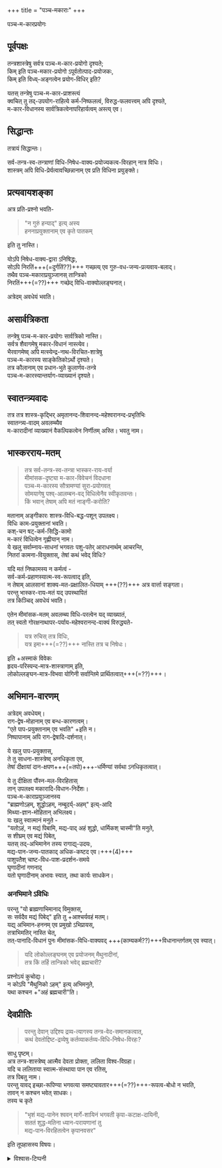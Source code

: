 +++
title = "पञ्च-मकाराः"
+++

पञ्च-म-कारप्रयोगः

## पूर्वपक्षः 
तन्त्रशास्त्रेषु सर्वत्र पञ्च-म-कार-प्रयोगो दृश्यते;  
किम् इति पञ्च-मकार-प्रयोगो ऽपूर्वतोत्पाद-प्रयोजकः,  
किम् इति विध्य्-अङ्गत्वेन प्रयोग-विधिर् इति?  

यतस् तन्त्रेषु पञ्च-म-कार-प्राशस्त्यं  
क्वचित् तु तद्-उपयोग-राहित्ये कर्म-निष्फलत्वं, विरुद्ध-फलवत्त्वम् अपि दृश्यते,  
म-कार-विधानस्य सार्वत्रिकत्वेनापरिहार्यत्वम् अस्त्य् एव।

## सिद्धान्तः
तत्रायं सिद्धान्तः।  

सर्व-तन्त्र-स्व-तन्त्राणां विधि-निषेध-वाक्य-प्रयोज्यकत्व-विरहान् नात्र विधिः।  
शास्त्रम् अपि विधि-प्रेर्यत्वावच्छिन्नानाम् एव प्रति विधिना प्रयुङ्क्ते।  

## प्रत्यवायशङ्का
अत्र प्रति-प्रश्नो भवति-  

> "न गुरुं हन्याद्" इत्य् अस्य  
हननाप्रयुक्तानाम् एव कृते पातकम् 

इति तु नास्ति।  

योऽपि निषेध-वाक्य-द्वारा ऽनिषिद्धः,  
सोऽपि निरतिं+++(=दुर्गतिं??)+++ गच्छत्य् एव गुरु-वध-जन्य-प्रत्यवाय-बलाद्।  
तथैव पञ्च-मकाराप्रयुञ्जानस् तान्त्रिको  
निरतिं+++(=??)+++ गच्छेद् विधि-वाक्योल्लङ्घनात्।

अत्रेदम् अवधेयं भवति।  

## असार्वत्रिकता
तन्त्रेषु पञ्च-म-कार-प्रयोगः सार्वत्रिको नास्ति।  
सर्वत्र शैवागमेषु मकार-विधानं नास्त्येव।  
भैरवागमेष्व् अपि मत्स्येन्द्र-नाथ-विरचित-शात्रेषु  
पञ्च-म-कारस्य साङ्केतिकोऽर्थो दृश्यते।  
तत्र कौलानाम् एव प्रधान-भुते कुलार्णव-तन्त्रे  
पञ्च-म-कारस्यान्तर्याग-व्याख्यानं दृश्यते।  

## स्वातन्त्र्यवादः
तत्र तत्र शास्त्र-कृद्भिर् अमृतानन्द-शिवानन्द-महेश्वरानन्द-प्रभृतिभिः  
स्वातन्त्र्य-वादम् अवलम्ब्यैव  
म-कारादीनां व्याख्यानं वैकल्पिकत्वेन निर्णीतम् अस्ति।
भवतु नाम।  

## भास्करराय-मतम्
> तत्र सर्व-तन्त्र-स्व-तन्त्रा भास्कर-राय-वर्या  
मीमांसक-दृष्ट्या म-कार-विवेचनं विदधाना  
पञ्च-म-कारस्य सौत्रामण्यां सुरा-प्रयोगवत्  
सोमयागेषु पश्व्-आलम्बन-वद् विधित्वेनैव स्वीकृतवन्तः।  
किं भवान् तेषाम् अपि मतं नाङ्गी-करोति?

मतानाम् अङ्गीकारः शास्त्र-विधि-बद्ध-पशून् उपलक्ष्य।  
विधिः काम-प्रयुक्तानां भवति।  
कश्-चन षट्-कर्म-सिद्धि-कामो  
म-कारं विधित्वेन गृह्णीयान् नाम।  
ये खलु सर्वाम्नाय-साधनां भगवतः पशु-पतेर् आराधनार्थम् आचरन्ति,  
नितरां कामना-वियुक्तास्, तेषां कथं भवेद् विधिः?

यदि मतं निष्कामस्य न कर्मत्वं -  
सर्व-कर्म-प्रहाणस्यात्म-स्व-रूपत्वाद् इति,  
न तेषाम् आलसानां शाक्य-मत-प्रक्षालित-धियाम् +++(??)+++ अत्र वार्त्ता सङ्गता।  
परन्तु भास्कर-राय-मतं यद् उपस्थापितं  
तत्र किञ्चिद् अवधेयं भवति।  

एतेन मीमांसक-मतम् अवलम्ब्य विधि-परत्वेन यद् व्याख्यातं,  
तत् स्वतो गोरक्षनाथापर-पर्याय-महेश्वरानन्द-वाक्यं विरुद्ध्यते-  

> यत्र रुचिस् तत्र विधिः,  
यत्र इमा+++(=??)+++ नास्ति तत्र च निषेधः। 

इति +अस्माकं विवेकः  
हृदय-परिस्पन्द-मात्र-शास्त्राणाम् इति,  
लोकोल्लङ्घन-मात्र-विभवा योगिनी सर्वान्तिमे प्रार्थितत्वात्+++(=??)+++।

## अभिमान-वारणम्
अत्रेदम् अवधेयम्।  
राग-द्वेष-मोहानाम् एव बन्ध-कारणत्वम्।  
"एते पाप-प्रयुक्तानाम् एव भवति" +इति न।  
निष्पापानाम् अपि राग-द्वेषादि-दर्शनात्।  

ये खलु पाप-प्रयुक्तास्,  
ते तु साधना-शास्त्रेष्व् अनधिकृता एव,  
तेषां दीक्षायां दान-क्षपण+++(=तपो)+++-धर्मिण्यां सर्वथा ऽनधिकृतत्वात्।  

ये तु दीक्षिता पौंस्न-मल-विरहितास्  
तान् उपलक्ष्य मकारादि-विधान-निर्देशः।  
पञ्च-म-काराप्रयुञ्जानस्य  
"ब्राह्मणोऽहम्, शुद्धोऽहम्, नम्बूदर्य्-अहम्" इत्य्-आदि  
मिथ्या-ज्ञान-मोहितान् अभिलक्ष्य।  
यः खलु स्वात्मानं मनुते -  
"यतोऽहं, न मद्यं पिबामि, मद्य-पाद् अहं शुद्धो, धार्मिकश् चास्मी"ति मनुते,  
स शीघ्रम् एव मद्यं पिबेत्,  
यतस् तद्-अभिमानेन तस्य रागाद्य्-उदयः,  
मद्य-पान-जन्य-पातकाद् अधिक-कष्टद एव।+++(4)+++  
पाशुपतैश् चाष्ट-विध-पाश-प्रदर्शन-समये  
घृणादीनां गणनाद्  
यतो घृणादीनाम् अभावः स्यात्, तथा कार्यः साधकेन।  

### अनभिमाने ऽविधिः
परन्तु "यो ब्राह्मणाभिमानाद् विमुक्तस्,  
सः सर्वदैव मद्यं पिबेद्" इति तु +आश्चर्यवहं मतम्।  
यद्य् अभिमान-हननम् एव प्रमुखो ऽभिप्रायस्,  
तत्राभिमतिर् नास्ति चेत्,  
तत्-पानादि-विधानं पुनः मीमांसक-विधि-वाक्यवद् +++(काम्यकर्म??)+++विधानान्तर्गतम् एव स्यात्। 

> यदि लोकोल्लङ्घनम् एव प्रयोजनम् मैथुनादीनां,  
तत्र किं तर्हि तान्त्रिको भवेद् ब्रह्मचारी?  

प्रश्नोऽयं कुचोद्यः।  
न कोऽपि "मैथुनिको ऽहम्" इत्य् अभिमनुते,  
यथा कश्चन +"अहं ब्रह्मचारी"ति।  

## देवप्रीतिः
> परन्तु देवान् उद्दिश्य द्रव्य-त्यागस्य तन्त्र-वेद-समानकत्वात्,  
कथं देवतोद्दिष्ट-द्रव्येषु कर्तव्याकर्तव्य-विधि-निषेध-विरहः?  

साधु पृष्टम्।  
अत्र तन्त्र-शास्त्रेष्व् आत्मैव देवता प्रोक्ता, ललिता विश्व-विग्रहा।  
यदि च ललिताया स्वात्म-संस्थाया पान एव रतिस्,  
तत्र पिबतु नाम।  
परन्तु यावद् इच्छा-रूपिण्या भगवत्या समष्ट्यावतार+++(=??)+++-रूपत्व-बोधो न भवति,  
तावन् न कश्चन भवेत् साधकः।  
तस्य च कृते  

> "भृशं मद्य-पानेन श्ववन् मार्गे-शायिनं भगवती कृपा-कटाक्ष-दायिनी,  
सततं शुद्ध-मतिना ध्यान-परायणानां तु  
मद्य-पान-विरहितत्वेन कृपानवसर" 

इति तूपहासस्य विषयः।

<details><summary>विश्वास-टिप्पनी</summary>

यस्य देव-धर्मादि-निष्ठाया अग्रे ऽणूयते जात्याद्य्-अभिमानम्, तस्मै न जात्याद्य्-अभिमान-घातक-मद्यादि-विधानम्। 
</details>
